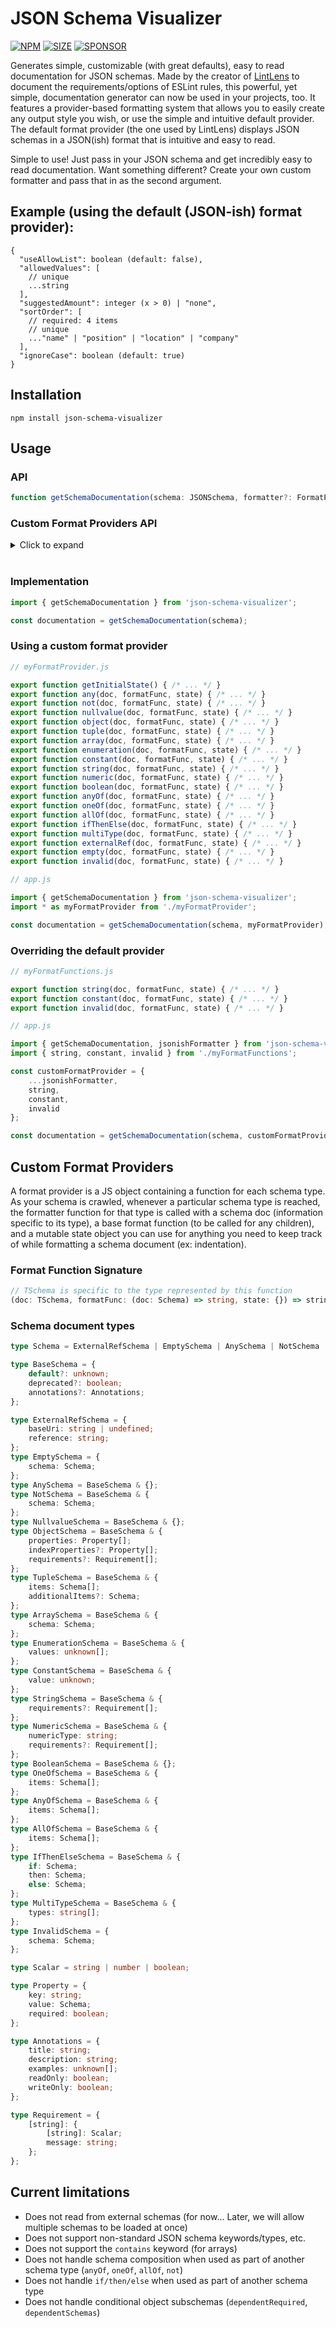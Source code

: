 # JSON Schema Visualizer

[![NPM](https://img.shields.io/npm/v/json-schema-visualizer?label=npm%20install&color=red)](https://www.npmjs.com/package/json-schema-visualizer)
[![SIZE](https://img.shields.io/bundlephobia/min/json-schema-visualizer?label=size&color=blue)](https://www.npmjs.com/package/json-schema-visualizer)
[![SPONSOR](https://img.shields.io/badge/Github-sponsor-blue
)](https://github.com/sponsors/ghmcadams)


Generates simple, customizable (with great defaults), easy to read documentation for JSON schemas.  Made by the creator of [LintLens](https://marketplace.visualstudio.com/items?itemName=ghmcadams.lintlens) to document the requirements/options of ESLint rules, this powerful, yet simple, documentation generator can now be used in your projects, too.  It features a provider-based formatting system that allows you to easily create any output style you wish, or use the simple and intuitive default provider.  The default format provider (the one used by LintLens) displays JSON schemas in a JSON(ish) format that is intuitive and easy to read.

Simple to use!  Just pass in your JSON schema and get incredibly easy to read documentation.  Want something different?  Create your own custom formatter and pass that in as the second argument.

## Example (using the default (JSON-ish) format provider):

```jsonc
{
  "useAllowList": boolean (default: false),
  "allowedValues": [
    // unique
    ...string
  ],
  "suggestedAmount": integer (x > 0) | "none",
  "sortOrder": [
    // required: 4 items
    // unique
    ..."name" | "position" | "location" | "company"
  ],
  "ignoreCase": boolean (default: true)
}
```


## Installation

```shell
npm install json-schema-visualizer
```

## Usage

### API

```ts
function getSchemaDocumentation(schema: JSONSchema, formatter?: FormatProvider): string;
```

### Custom Format Providers API

<details>
    <summary>Click to expand</summary>

```ts
type FormatProvider<TState = State> = {
    // A function to initialize a mutable object, which is passed to every formatter function below
    getInitialState: () => TState;

    // A function for each type found in a JSON schema
    // Example:  object(doc, baseFunc, state) { ... }

    any: FormatterFunction<AnySchema, TState>;
    not: FormatterFunction<NotSchema, TState>;
    nullvalue: FormatterFunction<NullvalueSchema, TState>;
    object: FormatterFunction<ObjectSchema, TState>;
    tuple: FormatterFunction<TupleSchema, TState>;
    array: FormatterFunction<ArraySchema, TState>;
    enumeration: FormatterFunction<EnumerationSchema, TState>;
    constant: FormatterFunction<ConstantSchema, TState>;
    string: FormatterFunction<StringSchema, TState>;
    numeric: FormatterFunction<NumericSchema, TState>;
    boolean: FormatterFunction<BooleanSchema, TState>;
    anyOf: FormatterFunction<AnyOfSchema, TState>;
    oneOf: FormatterFunction<OneOfSchema, TState>;
    allOf: FormatterFunction<AllOfSchema, TState>;
    ifThenElse: FormatterFunction<IfThenElseSchema, TState>;
    multiType: FormatterFunction<MultiTypeSchema, TState>;
    externalRef: FormatterFunction<ExternalRefSchema, TState>;
    empty: FormatterFunction<EmptySchema, TState>;
    invalid: FormatterFunction<InvalidSchema, TState>;
};

type FormatterFunction<TSchemaDoc, TState = State> = (doc: TSchemaDoc, formatFunc: BaseFormatFunction, state: TState) => string;

type BaseFormatFunction = (doc: Schema) => string;
type State = { [key: string]: unknown };
```
</details>
<br>

### Implementation

```ts
import { getSchemaDocumentation } from 'json-schema-visualizer';

const documentation = getSchemaDocumentation(schema);
```

### Using a custom format provider

```ts
// myFormatProvider.js

export function getInitialState() { /* ... */ }
export function any(doc, formatFunc, state) { /* ... */ }
export function not(doc, formatFunc, state) { /* ... */ }
export function nullvalue(doc, formatFunc, state) { /* ... */ }
export function object(doc, formatFunc, state) { /* ... */ }
export function tuple(doc, formatFunc, state) { /* ... */ }
export function array(doc, formatFunc, state) { /* ... */ }
export function enumeration(doc, formatFunc, state) { /* ... */ }
export function constant(doc, formatFunc, state) { /* ... */ }
export function string(doc, formatFunc, state) { /* ... */ }
export function numeric(doc, formatFunc, state) { /* ... */ }
export function boolean(doc, formatFunc, state) { /* ... */ }
export function anyOf(doc, formatFunc, state) { /* ... */ }
export function oneOf(doc, formatFunc, state) { /* ... */ }
export function allOf(doc, formatFunc, state) { /* ... */ }
export function ifThenElse(doc, formatFunc, state) { /* ... */ }
export function multiType(doc, formatFunc, state) { /* ... */ }
export function externalRef(doc, formatFunc, state) { /* ... */ }
export function empty(doc, formatFunc, state) { /* ... */ }
export function invalid(doc, formatFunc, state) { /* ... */ }
```

```ts
// app.js

import { getSchemaDocumentation } from 'json-schema-visualizer';
import * as myFormatProvider from './myFormatProvider';

const documentation = getSchemaDocumentation(schema, myFormatProvider);
```

### Overriding the default provider

```ts
// myFormatFunctions.js

export function string(doc, formatFunc, state) { /* ... */ }
export function constant(doc, formatFunc, state) { /* ... */ }
export function invalid(doc, formatFunc, state) { /* ... */ }
```

```ts
// app.js

import { getSchemaDocumentation, jsonishFormatter } from 'json-schema-visualizer';
import { string, constant, invalid } from './myFormatFunctions';

const customFormatProvider = {
    ...jsonishFormatter,
    string,
    constant,
    invalid
};

const documentation = getSchemaDocumentation(schema, customFormatProvider);
```


## Custom Format Providers

A format provider is a JS object containing a function for each schema type.  As your schema is crawled, whenever a particular schema type is reached, the formatter function for that type is called with a schema doc (information specific to its type), a base format function (to be called for any children), and a mutable state object you can use for anything you need to keep track of while formatting a schema document (ex: indentation).

### Format Function Signature

```ts
// TSchema is specific to the type represented by this function
(doc: TSchema, formatFunc: (doc: Schema) => string, state: {}) => string;
```

### Schema document types

```ts
type Schema = ExternalRefSchema | EmptySchema | AnySchema | NotSchema | NullvalueSchema | ObjectSchema | TupleSchema | ArraySchema | EnumerationSchema | ConstantSchema | StringSchema | NumericSchema | BooleanSchema | AnyOfSchema | OneOfSchema | AllOfSchema | IfThenElseSchema | MultiTypeSchema | InvalidSchema;

type BaseSchema = {
    default?: unknown;
    deprecated?: boolean;
    annotations?: Annotations;
};

type ExternalRefSchema = {
    baseUri: string | undefined;
    reference: string;
};
type EmptySchema = {
    schema: Schema;
};
type AnySchema = BaseSchema & {};
type NotSchema = BaseSchema & {
    schema: Schema;
};
type NullvalueSchema = BaseSchema & {};
type ObjectSchema = BaseSchema & {
    properties: Property[];
    indexProperties?: Property[];
    requirements?: Requirement[];
};
type TupleSchema = BaseSchema & {
    items: Schema[];
    additionalItems?: Schema;
};
type ArraySchema = BaseSchema & {
    schema: Schema;
};
type EnumerationSchema = BaseSchema & {
    values: unknown[];
};
type ConstantSchema = BaseSchema & {
    value: unknown;
};
type StringSchema = BaseSchema & {
    requirements?: Requirement[];
};
type NumericSchema = BaseSchema & {
    numericType: string;
    requirements?: Requirement[];
};
type BooleanSchema = BaseSchema & {};
type OneOfSchema = BaseSchema & {
    items: Schema[];
};
type AnyOfSchema = BaseSchema & {
    items: Schema[];
};
type AllOfSchema = BaseSchema & {
    items: Schema[];
};
type IfThenElseSchema = BaseSchema & {
    if: Schema;
    then: Schema;
    else: Schema;
};
type MultiTypeSchema = BaseSchema & {
    types: string[];
};
type InvalidSchema = {
    schema: Schema;
};

type Scalar = string | number | boolean;

type Property = {
    key: string;
    value: Schema;
    required: boolean;
};

type Annotations = {
    title: string;
    description: string;
    examples: unknown[];
    readOnly: boolean;
    writeOnly: boolean;
};

type Requirement = {
    [string]: {
        [string]: Scalar;
        message: string;
    };
};
```


## Current limitations

- Does not read from external schemas (for now... Later, we will allow multiple schemas to be loaded at once)
- Does not support non-standard JSON schema keywords/types, etc.
- Does not support the `contains` keyword (for arrays)
- Does not handle schema composition when used as part of another schema type (`anyOf`, `oneOf`, `allOf`, `not`)
- Does not handle `if/then/else` when used as part of another schema type
- Does not handle conditional object subschemas (`dependentRequired`, `dependentSchemas`)
